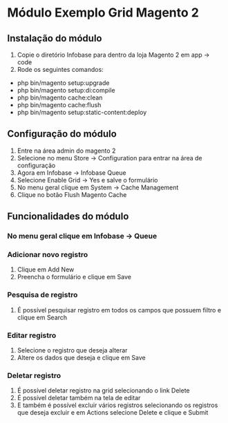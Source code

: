 # Módulo Exemplo Grid Magento 2

## Instalação do módulo

1. Copie o diretório Infobase para dentro da loja Magento 2 em app -> code
2. Rode os seguintes comandos:

- php bin/magento setup:upgrade 
- php bin/magento setup:di:compile
- php bin/magento cache:clean
- php bin/magento cache:flush
- php bin/magento setup:static-content:deploy

## Configuração do módulo

1. Entre na área admin do magento 2
2. Selecione no menu Store -> Configuration para entrar na área de configuração
3. Agora em Infobase -> Infobase Queue
4. Selecione Enable Grid -> Yes e salve o formulário
5. No menu geral clique em System -> Cache Management
6. Clique no botão Flush Magento Cache

## Funcionalidades do módulo

### No menu geral clique em Infobase -> Queue

### Adicionar novo registro 

1. Clique em Add New
2. Preencha o formulário e clique em Save

### Pesquisa de registro

1. É possível pesquisar registro em todos os campos que possuem filtro e clique em Search

### Editar registro

1. Selecione o registro que deseja alterar
2. Altere os dados que deseja e clique em Save

### Deletar registro

1. É possível deletar registro na grid selecionando o link Delete
2. É possível deletar também na tela de editar
3. E também é possível excluir vários registros selecionando os registros que deseja excluir e em Actions selecione Delete e clique e Submit

